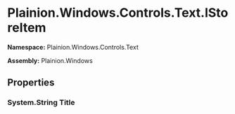 
# Plainion.Windows.Controls.Text.IStoreItem

**Namespace:** Plainion.Windows.Controls.Text

**Assembly:** Plainion.Windows


## Properties

### System.String Title

